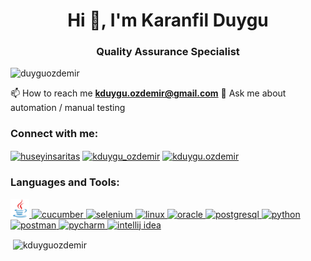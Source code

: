 <h1 align="center">Hi 👋, I'm Karanfil Duygu</h1>
<h3 align="center">Quality Assurance Specialist</h3>
<p align="left"><img src="https://komarev.com/ghpvc/?username=duyguozdemir&label=Profile%20views&color=0e75b6&style=flat" alt="duyguozdemir" /></p>

📫 How to reach me **kduygu.ozdemir@gmail.com**
💬 Ask me about automation / manual testing 

<h3 align="left">Connect with me:</h3>
<p align="left">
  <a href="https://linkedin.com/in/karanfilduyguozdemir" target="blank"
    ><img align="center" src="https://cdn-icons-png.flaticon.com/512/174/174857.png" alt="huseyinsaritas" height="30" width="30"
  /></a>
  <a href="https://www.hackerrank.com/kduygu_ozdemir" target="blank"
    ><img align="center" src="https://cdn.jsdelivr.net/npm/simple-icons@3.0.1/icons/hackerrank.svg" alt="kduygu_ozdemir" height="30" width="30"
  /></a>
  <a href="https://medium.com/@kduygu.ozdemir" target="blank"
  ><img align="center" src="https://user-images.githubusercontent.com/36799589/96227773-3acc6080-0fb2-11eb-837f-f5026d472969.jpg" alt="kduygu.ozdemir" height="30" width="30"
/></a>
</p>
<h3 align="left">Languages and Tools:</h3>
<p align="left">
  <a href="https://www.java.com" rel="nofollow"> <img src="https://raw.githubusercontent.com/devicons/devicon/master/icons/java/java-original.svg" alt="java" width="30" height="30" style="max-width: 100%;"> </a>
  <a href="https://cucumber.io/" rel="nofollow"> <img src="https://camo.githubusercontent.com/aed0850f4a3c6a32fb74caddb8de40bb6b76cfb04293f0c26489c9676a741af4/68747470733a2f2f7777772e766563746f726c6f676f2e7a6f6e652f6c6f676f732f637563756d626572696f2f637563756d626572696f2d69636f6e2e737667" alt="cucumber" width="30" height="30" data-canonical-src="https://www.vectorlogo.zone/logos/cucumberio/cucumberio-icon.svg" style="max-width: 100%;"> </a>
<a href="https://www.selenium.dev/" target="_blank">
<img src="https://avatars0.githubusercontent.com/u/983927?v=3&s=400" alt="selenium" width="30" height="30" />
</a>
  <a href="https://www.linux.org/" target="_blank">
    <img src="https://cdn3.iconfinder.com/data/icons/logos-brands-3/24/logo_brand_brands_logos_linux-512.png" alt="linux" width="30" height="30" />
  </a>
  <a href="https://www.oracle.com/" target="_blank">
    <img src="https://cdn4.iconfinder.com/data/icons/flat-brand-logo-2/512/oracle-512.png" alt="oracle" width="30" height="30" />
  </a>
  <a href="https://www.postgresql.org" target="_blank">
    <img src="https://cdn.iconscout.com/icon/free/png-512/postgresql-11-1175122.png" alt="postgresql" width="30" height="30" />
  </a>
  <a href="https://www.python.org" target="_blank">
    <img src="https://cdn3.iconfinder.com/data/icons/logos-and-brands-adobe/512/267_Python-512.png" alt="python" width="30" height="30" />
  </a>
<a href="https://postman.com" rel="nofollow"> <img src="https://camo.githubusercontent.com/93b32389bf746009ca2370de7fe06c3b5146f4c99d99df65994f9ced0ba41685/68747470733a2f2f7777772e766563746f726c6f676f2e7a6f6e652f6c6f676f732f676574706f73746d616e2f676574706f73746d616e2d69636f6e2e737667" alt="postman" width="30" height="30" data-canonical-src="https://www.vectorlogo.zone/logos/getpostman/getpostman-icon.svg" style="max-width: 100%;"> </a>
    <a href="www.jetbrains.com/pycharm/" target="_blank" > <img src="https://www.svgrepo.com/show/354237/pycharm.svg" alt="pycharm" width="30" height="30"/> </a> 
    <a href="www.jetbrains.com/idea/" target="_blank" > <img src="https://www.svgrepo.com/show/353906/intellij-idea.svg" alt="intellij idea" width="30" height="30"/> </a>
</p>
<p>&nbsp;<img align="center" src="https://github-readme-stats.vercel.app/api?username=kduyguozdemir&show_icons=true&locale=en" alt="kduyguozdemir" /></p>
